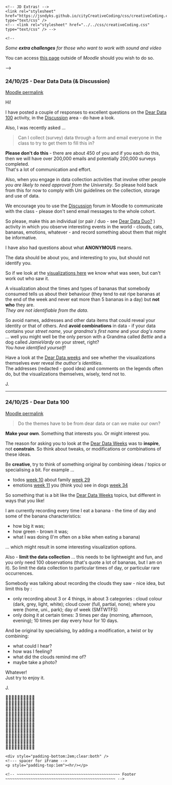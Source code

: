 <!DOCTYPE html>
<html>

<head>
  <title>CreativeCoding Media : Sound &amp; Video Extra</title>

<meta charset="utf-8">
<meta name="viewport" content="width=device-width, initial-scale=1.0">

<!-- Embedded fonts -->
<link
    href="https://fonts.googleapis.com/css?family=Roboto|Roboto+Slab|Shadows+Into+Light|Source+Code+Pro&display=swap"
    rel="stylesheet">

<!-- Custom layout and style -->
<link rel="stylesheet" href="https://www.staff.city.ac.uk/~jwo/moodle/css/shCore.css" type="text/css" />
<link rel="stylesheet" href="https://www.staff.city.ac.uk/~jwo/moodle/css/shThemeDefault.css" type="text/css" />
<link rel="stylesheet" href="https://www.staff.city.ac.uk/~jwo/moodle/css/kube.min.css" type="text/css" />
<link rel="stylesheet" href="https://www.staff.city.ac.uk/~jwo/moodle/css/master.css?rnd=123" type="text/css" />
<link rel="stylesheet" href="https://www.staff.city.ac.uk/~jwo/moodle/css/highslide.css" type="text/css" />

<!-- General browser compatibility handling -->
<script type="text/javascript" src="https://www.staff.city.ac.uk/~jwo/moodle/js/jquery-3.1.0.slim.min.js"></script>

<!-- Formatted source code -->
<script type="text/javascript" src="https://www.staff.city.ac.uk/~jwo/moodle/js/shCore.js"></script>
<script type="text/javascript" src="https://www.staff.city.ac.uk/~jwo/moodle/js/shBrushProcessing.js"></script>

<!-- Sketch popups and hidden text-->
<script src="https://www.staff.city.ac.uk/~jwo/moodle/js/highslide-with-html.packed.js"></script>
<script src="https://www.staff.city.ac.uk/~jwo/moodle/js/highslide-cfg.js"></script>
<script src="https://www.staff.city.ac.uk/~jwo/moodle/js/master.js"></script>

<!-- JD Extras! -->
	<!-- JD Extras! -->
    <link rel="stylesheet" href="https://jsndyks.github.io/cityCreativeCoding/css/creativeCoding.css" type="text/css" />
    <!-- <link rel="stylesheet" href="../../css/creativeCoding.css" type="text/css" /> -->
  
  <!-- iFrame -->
  <script type="text/javascript" src="https://jsndyks.github.io/cityCreativeCoding/js/iframeResizer.contentWindow.min.js"></script>
</head>

<body>
  <div id="page">
    <!-- ~~~~~~~~~~~~~~~~~~~~~~~~~~~~~~~~~~~~~~~~~~ Main content ~~~~~~~~~~~~~~~~~~~~~~~~~~~~~~~~~~~~~~~~~~~~ -->

    <!-- 
_Some **extra challenges** for those who want to work with sound and video_

You can access [this page](https://jsndyks.github.io/cityBootCamp/html/art/2023%7C24/bootCamp.art.2023.exercises.html) outside of _Moodle_ should you wish to do so. 

 -->


### 24/10/25 - Dear Data Data (& Discussion)

[Moodle permalink](https://moodle4.city.ac.uk/mod/forum/discuss.php?d=55336#p92719)


Hi!

I have posted a couple of responses to excellent questions on the [Dear Data 100](https://moodle4.city.ac.uk/mod/page/view.php?id=967984) activity, in the [Discussion](https://moodle4.city.ac.uk/mod/forum/view.php?id=967978) area - do have a look.

Also, I was recently asked ...

> Can I collect (survey) data through a form and email everyone in the class to try to get them to fill this in?

**Please don't do this** - there are about 450 of you and if you each do this, then we will have over 200,000 emails and potentially 200,000 surveys completed.<br/>That's a lot of communication and effort.

Also, when you engage in data collection activities that involve other people _you are likely to need approval from the University_.
So please hold back from this for now to comply with Uni guidelines on the collection, storage and use of data.  

We encourage you to use the [Discussion](https://moodle4.city.ac.uk/mod/forum/view.php?id=967978) forum in Moodle to communicate with the class - please don't send email messages to the whole cohort.

So please, make this an individual (or pair / duo - see [Dear Data Duo?](https://moodle4.city.ac.uk/mod/page/view.php?id=967984) ) activity in which you observe interesting events in the world - clouds, cats, bananas, emotions, whatever - and record something about them that might be informative.

I have also had questions about what **ANONYMOUS** means.

The data should be about you, and interesting to you, but should not identify you.

So if we look at the [visualizations here](https://www.dear-data.com/week-34-a-week-of-urban-wildlife/) we know what was seen, but can't work out who saw it.

A visualization about the times and types of bananas that somebody consumed tells us about their behaviour (they tend to eat ripe bananas at the end of the week and never eat more than 5 bananas in a day) but **not who** they are.<br/>_They are not identifiable from the data._

So avoid names, addresses and other data items that could reveal your identity or that of others.
And **avoid combinations** in data  - if your data contains your _street name_, your _grandma's first name_ and your _dog's name_ ... well you might well be the only person with a Grandma called _Bettie_ and a dog called _JamieVardy_ on your street, right?<br/>_You have identified yourself!_

Have a look at the [Dear Data weeks](https://www.dear-data.com/by-week/) and see whether the visualizations themselves ever reveal _the author's identities_.<br/>The addresses (redacted - good idea) and comments on the legends often do, but the visualizations themselves, wisely, tend not to.

J.

---

### 24/10/25 - Dear Data 100

[Moodle permalink](https://moodle4.city.ac.uk/mod/forum/discuss.php?d=55336#p92719)


> Do the themes have to be from dear data or can we make our own?

**Make your own**. Something that interests you. Or might interest you.

The reason for asking you to look at the [Dear Data Weeks](https://www.dear-data.com/by-week/) was to **inspire**, not **constrain**. 
So think about tweaks, or modifications or combinations of these ideas.

Be **creative**, try to think of something original by combining ideas / topics or specialising a bit. For example ...

 - todos [week 10](https://www.dear-data.com/by-week/#/week-10-1/) about family [week 29](https://www.dear-data.com/week-29-a-week-of-a-boyfriend-husband/)
 - emotions [week 11](https://www.dear-data.com/week-11-a-week-of-emotions/) you (think you) see in dogs [week 34](https://www.dear-data.com/week-34-a-week-of-urban-wildlife/)

So something that is a bit like the [Dear Data Weeks](https://www.dear-data.com/by-week/) topics, but different in ways that you like!

I am currently recording every time I eat a banana - the time of day and some of the banana characteristics:

 - how big it was;
 - how green - brown it was;
 - what I was doing (I'm often on a bike when eating a banana)

 ... which might result in some interesting visualization options.

Also - **limit the data collection** ... this needs to be lightweight and fun, and you only need 100 observations (that's quote a lot of bananas, but I am on it). So limit the data collection to particular times of day, or particular rare occurrences.

Somebody was talking about recording the clouds they saw - nice idea, but limit this by :

 - only recording about 3 or 4 things, in about 3 categories : cloud colour (dark, grey, light, white); cloud cover (full, partial, none); where you were (home, uni., park); day of week (SMTWTFS)
 - only doing it at certain times: 3 times per day (morning, afternoon, evening); 10 times per day every hour for 10 days.

And be original by specialising, by adding a modification, a twist or by combining:

 - what could I hear?
 - how was I feeling?
 - what did the clouds remind me of?
 - maybe take a photo?

Whatever!<br/>
Just try to enjoy it.

J.

🍌🍌🍌🍌🍌🍌🍌🍌🍌🍌<br/>
🍌🍌🍌🍌🍌🍌🍌🍌🍌🍌<br/>
🍌🍌🍌🍌🍌🍌🍌🍌🍌🍌<br/>
🍌🍌🍌🍌🍌🍌🍌🍌🍌🍌<br/>
🍌🍌🍌🍌🍌🍌🍌🍌🍌🍌<br/>
🍌🍌🍌🍌🍌🍌🍌🍌🍌🍌<br/>
🍌🍌🍌🍌🍌🍌🍌🍌🍌🍌<br/>
🍌🍌🍌🍌🍌🍌🍌🍌🍌🍌<br/>
🍌🍌🍌🍌🍌🍌🍌🍌🍌🍌<br/>
🍌🍌🍌🍌🍌🍌🍌🍌🍌🍌<br/>



    <div style="padding-bottom:2em;clear:both" />
    <!--- spacer for iFrame -->
    <p style="padding-top:1em"><hr/></p>

    <!-- ~~~~~~~~~~~~~~~~~~~~~~~~~~~~~~~~~~~~~~~~~~~~~ Footer ~~~~~~~~~~~~~~~~~~~~~~~~~~~~~~~~~~~~~~~~~~~~~~~~ -->
  </div> <!-- End of page div -->
  <script type="text/javascript">SyntaxHighlighter.all()</script>
</body>

</html>